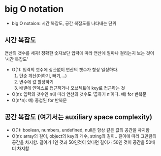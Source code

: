 # big O notation

- big O notaion: 시간 복잡도, 공간 복잡도를 나타내는 단위

## 시간 복잡도

연산의 갯수를 세자! 정확한 숫자보단 입력에 따라 연산에 얼마나 걸리는지 보는 것이 ‘시간 복잡도’

- O(1): 입력의 갯수에 상관없이 연산의 갯수가 항상 일정하다.
  1. 단순 계산(더하기, 빼기,…)
  2. 변수에 값 할당하기
  3. 배열에 인덱스로 접근하거나 오브젝트에 key로 접근하는 것
- O(n): 입력의 갯수인 n에 따라 연산의 갯수도 ‘곱하기 n’이다. 예) for 반복문
- O(n\*n): 예) 중첩된 for 반복문

## 공간 복잡도 (여기서는 auxiliary space complexity)

- O(1): boolean, numbers, undefined, null은 항상 같은 값의 공간을 차지함
- O(n): array의 길이, object의 key의 개수, string의 길이.. 길이에 따라 그만큼의 공간을 차지함. 길이가 1인 것과 50인것이 있다면 길이가 50인 것이 공간을 50배 더 차지함
